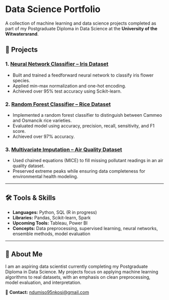 # Data Science Portfolio

A collection of machine learning and data science projects completed as part of my Postgraduate Diploma in Data Science at the **University of the Witwatersrand**.

## 📂 Projects

### 1. [Neural Network Classifier – Iris Dataset](./Neural-Network-Iris)
- Built and trained a feedforward neural network to classify iris flower species.
- Applied min-max normalization and one-hot encoding.
- Achieved over 95% test accuracy using Scikit-learn.

### 2. [Random Forest Classifier – Rice Dataset](./Random-Forest-Rice)
- Implemented a random forest classifier to distinguish between Cammeo and Osmancik rice varieties.
- Evaluated model using accuracy, precision, recall, sensitivity, and F1 score.
- Achieved over 97% accuracy.

### 3. [Multivariate Imputation – Air Quality Dataset](./Multivariate-Imputation)
- Used chained equations (MICE) to fill missing pollutant readings in an air quality dataset.
- Preserved extreme peaks while ensuring data completeness for environmental health modeling.


---

## 🛠 Tools & Skills
- **Languages:** Python, SQL (R in progress)
- **Libraries:** Pandas, Scikit-learn, Spark
- **Upcoming Tools:** Tableau, Power BI
- **Concepts:** Data preprocessing, supervised learning, neural networks, ensemble methods, model evaluation

---

## 🎯 About Me
I am an aspiring data scientist currently completing my Postgraduate Diploma in Data Science. My projects focus on applying machine learning algorithms to real datasets, with an emphasis on clean preprocessing, model evaluation, and interpretation.

📧 **Contact:** ndumiso95nkosi@gmail.com  

